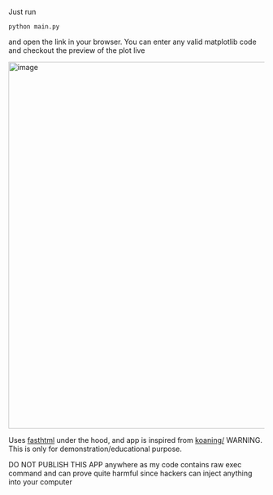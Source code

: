Just run 

```
python main.py
```
and open the link in your browser. You can enter any valid matplotlib code and checkout the preview of the plot live

<img width="721" alt="image" src="https://github.com/user-attachments/assets/4c4b5582-be58-4043-90d6-99353ef18deb">

Uses [fasthtml](https://github.com/AnswerDotAI/fasthtml) under the hood, and app is inspired from [koaning/](https://github.com/koaning/fh-matplotlib)
WARNING. This is only for demonstration/educational purpose.

DO NOT PUBLISH THIS APP anywhere as my code contains raw exec command and can prove quite harmful since hackers can inject anything into your computer
